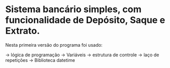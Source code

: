 # Sistema bancário simples, com funcionalidade de Depósito, Saque e Extrato.


Nesta primeira versão do programa foi usado:

→ lógica de programação
→ Variáveis
→ estrutura de controle
→ laço de repetições
→ Biblioteca datetime

